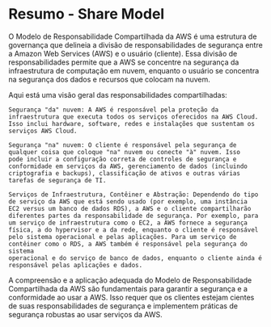# Resumo - Share Model

O Modelo de Responsabilidade Compartilhada da AWS é uma estrutura de governança que delineia a divisão de 
responsabilidades de segurança entre a Amazon Web Services (AWS) e o usuário (cliente). Essa divisão de 
responsabilidades permite que a AWS se concentre na segurança da infraestrutura de computação em nuvem, 
enquanto o usuário se concentra na segurança dos dados e recursos que colocam na nuvem.

Aqui está uma visão geral das responsabilidades compartilhadas:

    Segurança "da" nuvem: A AWS é responsável pela proteção da infraestrutura que executa todos os serviços oferecidos na AWS Cloud. 
    Isso inclui hardware, software, redes e instalações que sustentam os serviços AWS Cloud.

    Segurança "na" nuvem: O cliente é responsável pela segurança de qualquer coisa que coloque "na" nuvem ou conecte "à" nuvem. Isso 
    pode incluir a configuração correta de controles de segurança e conformidade em serviços da AWS, gerenciamento de dados (incluindo 
    criptografia e backups), classificação de ativos e outras várias tarefas de segurança de TI.

    Serviços de Infraestrutura, Contêiner e Abstração: Dependendo do tipo de serviço da AWS que está sendo usado (por exemplo, uma instância 
    EC2 versus um banco de dados RDS), a AWS e o cliente compartilharão diferentes partes da responsabilidade de segurança. Por exemplo, para 
    um serviço de infraestrutura como o EC2, a AWS fornece a segurança física, a do hypervisor e a da rede, enquanto o cliente é responsável 
    pelo sistema operacional e pelas aplicações. Para um serviço de contêiner como o RDS, a AWS também é responsável pela segurança do sistema 
    operacional e do serviço de banco de dados, enquanto o cliente ainda é responsável pelas aplicações e dados.

A compreensão e a aplicação adequada do Modelo de Responsabilidade Compartilhada da AWS são fundamentais para garantir a segurança e a conformidade 
ao usar a AWS. Isso requer que os clientes estejam cientes de suas responsabilidades de segurança e implementem práticas de segurança robustas ao usar serviços da AWS.
